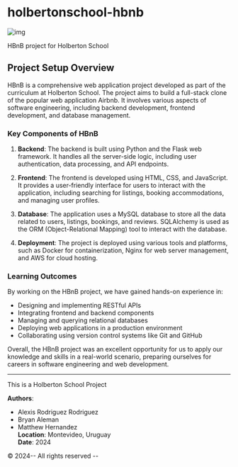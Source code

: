 # holbertonschool-hbnb

![img](https://github.com/user-attachments/assets/0d034769-76d2-4b23-abcc-9ddc4aa50139)

HBnB project for Holberton School

## Project Setup Overview

HBnB is a comprehensive web application project developed as part of the curriculum at Holberton School. The project aims to build a full-stack clone of the popular web application Airbnb. It involves various aspects of software engineering, including backend development, frontend development, and database management.

### Key Components of HBnB

1. **Backend**: The backend is built using Python and the Flask web framework. It handles all the server-side logic, including user authentication, data processing, and API endpoints.

2. **Frontend**: The frontend is developed using HTML, CSS, and JavaScript. It provides a user-friendly interface for users to interact with the application, including searching for listings, booking accommodations, and managing user profiles.

3. **Database**: The application uses a MySQL database to store all the data related to users, listings, bookings, and reviews. SQLAlchemy is used as the ORM (Object-Relational Mapping) tool to interact with the database.

4. **Deployment**: The project is deployed using various tools and platforms, such as Docker for containerization, Nginx for web server management, and AWS for cloud hosting.

### Learning Outcomes

By working on the HBnB project, we have gained hands-on experience in:

- Designing and implementing RESTful APIs
- Integrating frontend and backend components
- Managing and querying relational databases
- Deploying web applications in a production environment
- Collaborating using version control systems like Git and GitHub

Overall, the HBnB project was an excellent opportunity for us to apply our knowledge and skills in a real-world scenario, preparing ourselves for careers in software engineering and web development.

---

This is a Holberton School Project  

**Authors**:
- Alexis Rodriguez Rodriguez  
- Bryan Aleman  
- Matthew Hernandez  
**Location**: Montevideo, Uruguay  
**Date**: 2024

© 2024-- All rights reserved --
